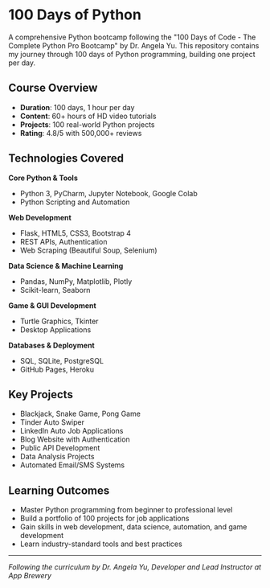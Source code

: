 # 100 Days of Python

A comprehensive Python bootcamp following the "100 Days of Code - The Complete Python Pro Bootcamp" by Dr. Angela Yu. This repository contains my journey through 100 days of Python programming, building one project per day.

## Course Overview

- **Duration**: 100 days, 1 hour per day
- **Content**: 60+ hours of HD video tutorials
- **Projects**: 100 real-world Python projects
- **Rating**: 4.8/5 with 500,000+ reviews

## Technologies Covered

**Core Python & Tools**
- Python 3, PyCharm, Jupyter Notebook, Google Colab
- Python Scripting and Automation

**Web Development**
- Flask, HTML5, CSS3, Bootstrap 4
- REST APIs, Authentication
- Web Scraping (Beautiful Soup, Selenium)

**Data Science & Machine Learning**
- Pandas, NumPy, Matplotlib, Plotly
- Scikit-learn, Seaborn

**Game & GUI Development**
- Turtle Graphics, Tkinter
- Desktop Applications

**Databases & Deployment**
- SQL, SQLite, PostgreSQL
- GitHub Pages, Heroku

## Key Projects

- Blackjack, Snake Game, Pong Game
- Tinder Auto Swiper
- LinkedIn Auto Job Applications
- Blog Website with Authentication
- Public API Development
- Data Analysis Projects
- Automated Email/SMS Systems

## Learning Outcomes

- Master Python programming from beginner to professional level
- Build a portfolio of 100 projects for job applications
- Gain skills in web development, data science, automation, and game development
- Learn industry-standard tools and best practices

---

*Following the curriculum by Dr. Angela Yu, Developer and Lead Instructor at App Brewery*
